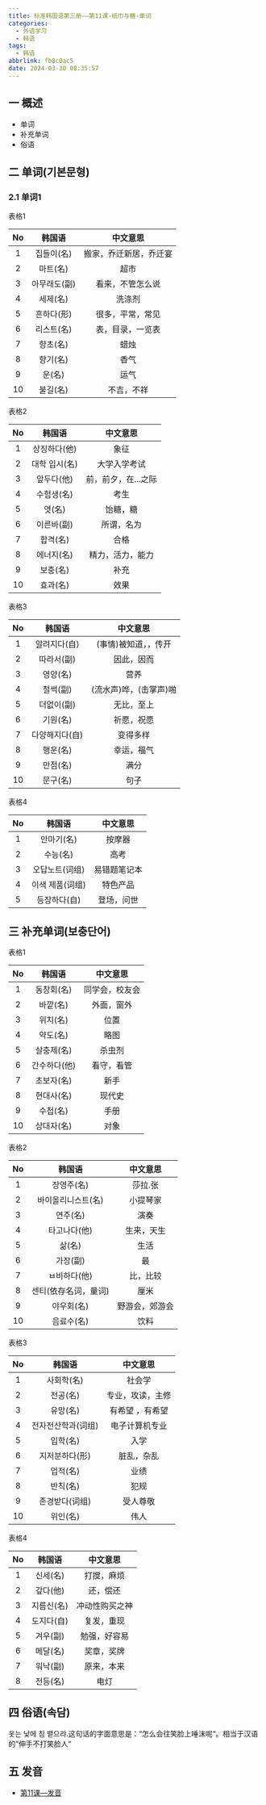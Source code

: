 ```yaml
---
title: 标准韩国语第三册——第11课-纸巾与糖-单词
categories:
  - 外语学习
  - 韩语
tags:
  - 韩语
abbrlink: fb8c0ac5
date: 2024-03-30 08:35:57
---
```

## 一 概述

* 单词
* 补充单词
* 俗语

<!--more-->

## 二  单词(기본문형)

### 2.1 单词1

表格1

|  No  |    韩国语    |        中文意思        |
| :--: | :----------: | :--------------------: |
|  1   |  집들이(名)  | 搬家，乔迁新居，乔迁宴 |
|  2   |   마트(名)   |          超市          |
|  3   | 아무래도(副) |    看来，不管怎么说    |
|  4   |   세제(名)   |         洗涤剂         |
|  5   |  흔하다(形)  |    很多，平常，常见    |
|  6   |  리스트(名)  |    表，目录，一览表    |
|  7   |   향초(名)   |          蜡烛          |
|  8   |   향기(名)   |          香气          |
|  9   |    운(名)    |          运气          |
|  10  |   불길(名)   |       不吉，不祥       |

表格2

|  No  |    韩国语     |      中文意思       |
| :--: | :-----------: | :-----------------: |
|  1   | 상징하다(他)  |        象征         |
|  2   | 대학 입시(名) |    大学入学考试     |
|  3   |  앞두다(他)   | 前，前夕，在...之际 |
|  4   |  수험생(名)   |        考生         |
|  5   |    엿(名)     |      饴糖，糖       |
|  6   |  이른바(副)   |     所谓，名为      |
|  7   |   합격(名)    |        合格         |
|  8   |  에너지(名)   |  精力，活力，能力   |
|  9   |   보충(名)    |        补充         |
|  10  |   효과(名)    |        效果         |

表格3

|  No  |     韩国语     |        中文意思        |
| :--: | :------------: | :--------------------: |
|  1   |  알려지다(自)  |  (事情)被知道，，传开  |
|  2   |   따라서(副)   |       因此，因而       |
|  3   |    영양(名)    |          营养          |
|  4   |    철썩(副)    | (流水声)哗，(击掌声)啪 |
|  5   |   더없이(副)   |       无比，至上       |
|  6   |    기원(名)    |       祈愿，祝愿       |
|  7   | 다양해지다(自) |        变得多样        |
|  8   |    행운(名)    |       幸运，福气       |
|  9   |    만점(名)    |          满分          |
|  10  |    문구(名)    |          句子          |

表格4

|  No  |     韩国语      |   中文意思   |
| :--: | :-------------: | :----------: |
|  1   |   안마기(名)    |    按摩器    |
|  2   |    수능(名)     |     高考     |
|  3   | 오답노트(词组)  | 易错题笔记本 |
|  4   | 이색 제품(词组) |   特色产品   |
|  5   |  등장하다(自)   |  登场，问世  |


## 三 补充单词(보충단어)

表格1

|  No  |    韩国语    |    中文意思    |
| :--: | :----------: | :------------: |
|  1   |  동창회(名)  | 同学会，校友会 |
|  2   |   바깥(名)   |   外面，窗外   |
|  3   |   위치(名)   |      位置      |
|  4   |   약도(名)   |      略图      |
|  5   |  살충제(名)  |     杀虫剂     |
|  6   | 간수하다(他) |   看守，看管   |
|  7   |  초보자(名)  |      新手      |
|  8   |  현대사(名)  |     现代史     |
|  9   |   수첩(名)   |      手册      |
|  10  |  상대자(名)  |      对象      |

表格2

|  No  |        韩国语        |    中文意思    |
| :--: | :------------------: | :------------: |
|  1   |      장영주(名)      |    莎拉.张     |
|  2   |  바이올리니스트(名)  |    小提琴家    |
|  3   |       연주(名)       |      演奏      |
|  4   |     타고나다(他)     |   生来，天生   |
|  5   |        삶(名)        |      生活      |
|  6   |       가장(副)       |       最       |
|  7   |     ㅂ비하다(他)     |    比，比较    |
|  8   | 센티(依存名词，量词) |      厘米      |
|  9   |      야우회(名)      | 野游会，郊游会 |
|  10  |      음료수(名)      |      饮料      |

表格3

|  No  |       韩国语       |     中文意思     |
| :--: | :----------------: | :--------------: |
|  1   |     사회학(名)     |      社会学      |
|  2   |      전공(名)      | 专业，攻读，主修 |
|  3   |      유망(名)      | 有希望 ，有希望  |
|  4   | 전자전산학과(词组) |  电子计算机专业  |
|  5   |      입학(名)      |       入学       |
|  6   |   지저분하다(形)   |    脏乱，杂乱    |
|  7   |      업적(名)      |       业绩       |
|  8   |      반칙(名)      |       犯规       |
|  9   |   존경받다(词组)   |     受人尊敬     |
|  10  |      위인(名)      |       伟人       |

表格4

|  No  |   韩国语   |    中文意思    |
| :--: | :--------: | :------------: |
|  1   |  신세(名)  |   打搅，麻烦   |
|  2   |  갚다(他)  |    还，偿还    |
|  3   | 지름신(名) | 冲动性购买之神 |
|  4   | 도지다(自) |   复发，重现   |
|  5   |  겨우(副)  |  勉强，好容易  |
|  6   |  메달(名)  |   奖章，奖牌   |
|  7   |  워낙(副)  |   原来，本来   |
|  8   |  전등(名)  |      电灯      |

## 四 俗语(속담)

옷는 낯에 침 뱉으랴.这句话的字面意思是：“怎么会往笑脸上唾沫呢“。相当于汉语的”伸手不打笑脸人“

## 五 发音

* [第11课—发音][1]



[1]:https://biz.cli.im/Pcview?name=https%3A%2F%2Fbiz.cli.im%2Ftest%2FRY388525%3Fcoding%3DIrIVXZ%26qrurl%3Dhttp%253A%252F%252Fqr31.cn%252FIrIVXZ%26gtype%3D2&time=1